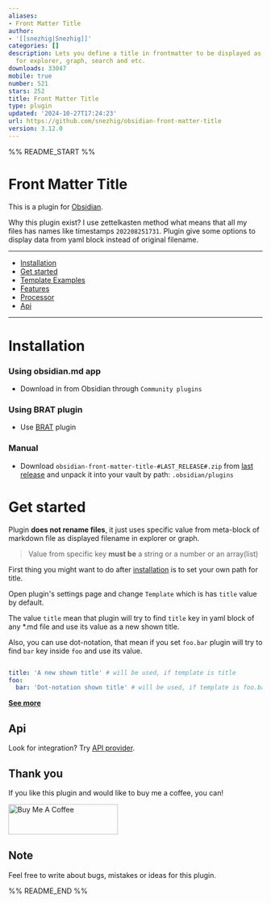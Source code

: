 ```yaml
---
aliases:
- Front Matter Title
author:
- '[[snezhig|Snezhig]]'
categories: []
description: Lets you define a title in frontmatter to be displayed as the filename
  for explorer, graph, search and etc.
downloads: 33047
mobile: true
number: 521
stars: 252
title: Front Matter Title
type: plugin
updated: '2024-10-27T17:24:23'
url: https://github.com/snezhig/obsidian-front-matter-title
version: 3.12.0
---
```


%% README_START %%

# Front Matter Title

This is a plugin for [Obsidian](https://obsidian.md).

Why this plugin exist? I use zettelkasten method what means that all my files has names like timestamps `202208251731`.
Plugin give some options to display data from yaml block instead of original filename.

---

- [Installation](#installation)
- [Get started](#get-started)
- [Template Examples](./docs/TemplateExamples.md)
- [Features](./docs/Features.md)
- [Processor](./docs/Processor.md)
- [Api](#api)

---

# Installation

### Using obsidian.md app

* Download in from Obsidian through `Community plugins`

### Using BRAT plugin

* Use [BRAT](https://github.com/TfTHacker/obsidian42-brat) plugin

### Manual

* Download `obsidian-front-matter-title-#LAST_RELEASE#.zip`
  from [last release](https://github.com/Snezhig/obsidian-front-matter-title/releases/latest/) and unpack it into your
  vault by path: `.obsidian/plugins`

# Get started

Plugin **does not rename files**,
it just uses specific value from meta-block of markdown file as displayed filename in explorer or graph.

> Value from specific key **must be** a string or a number or an array(list)

First thing you might want to do after [installation](#installation) is to set your own path for title.

Open plugin's settings page and change `Template` which is has `title` value by default.

The value `title` mean that plugin will try to find `title` key in yaml block of any *.md file and use its value as a
new shown title.

Also, you can use dot-notation, that mean if you set `foo.bar` plugin will try to find `bar` key inside `foo` and use
its value.

```yaml

title: 'A new shown title' # will be used, if template is title 
foo:
  bar: 'Dot-notation shown title' # will be used, if template is foo.bar
```

[**See more**](./docs/TemplateExamples.md)

## Api

Look for integration? Try [API provider](https://github.com/Snezhig/front-matter-plguin-api-provider).

## Thank you

If you like this plugin and would like to buy me a coffee, you can!

<a href="https://www.buymeacoffee.com/snezhig" target="_blank">
<img src="https://cdn.buymeacoffee.com/buttons/v2/default-violet.png" alt="Buy Me A Coffee" style="height: 60px !important;width: 217px !important;" >
</a>

## Note

Feel free to write about bugs, mistakes or ideas for this plugin.


%% README_END %%